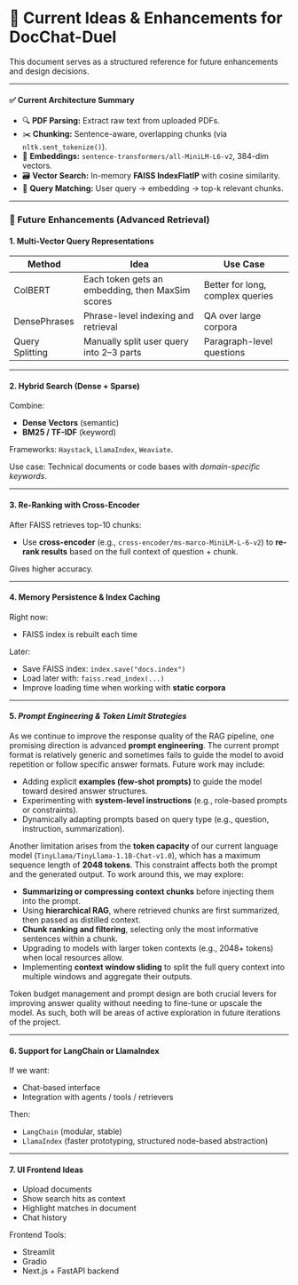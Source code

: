 # 📘 Current Ideas & Enhancements for DocChat-Duel

This document serves as a structured reference for future enhancements and design decisions.

---

#### ✅ **Current Architecture Summary**

* 🔍 **PDF Parsing:** Extract raw text from uploaded PDFs.
* ✂️ **Chunking:** Sentence-aware, overlapping chunks (via `nltk.sent_tokenize()`).
* 🧠 **Embeddings:** `sentence-transformers/all-MiniLM-L6-v2`, 384-dim vectors.
* 🗃️ **Vector Search:** In-memory **FAISS IndexFlatIP** with cosine similarity.
* 💬 **Query Matching:** User query → embedding → top-k relevant chunks.

---

### 🧠 Future Enhancements (Advanced Retrieval)

#### 1. **Multi-Vector Query Representations**

| Method          | Idea                                             | Use Case                         |
| --------------- | ------------------------------------------------ | -------------------------------- |
| ColBERT         | Each token gets an embedding, then MaxSim scores | Better for long, complex queries |
| DensePhrases    | Phrase-level indexing and retrieval              | QA over large corpora            |
| Query Splitting | Manually split user query into 2–3 parts         | Paragraph-level questions        |

---

#### 2. **Hybrid Search (Dense + Sparse)**

Combine:

* **Dense Vectors** (semantic)
* **BM25 / TF-IDF** (keyword)

Frameworks: `Haystack`, `LlamaIndex`, `Weaviate`.

Use case: Technical documents or code bases with *domain-specific keywords*.

---

#### 3. **Re-Ranking with Cross-Encoder**

After FAISS retrieves top-10 chunks:

* Use **cross-encoder** (e.g., `cross-encoder/ms-marco-MiniLM-L-6-v2`) to **re-rank results** based on the full context of question + chunk.

Gives higher accuracy.

---

#### 4. **Memory Persistence & Index Caching**

Right now:

* FAISS index is rebuilt each time

Later:

* Save FAISS index: `index.save("docs.index")`
* Load later with: `faiss.read_index(...)`
* Improve loading time when working with **static corpora**

---

#### 5. ***Prompt Engineering & Token Limit Strategies***

As we continue to improve the response quality of the RAG pipeline, one promising direction is advanced **prompt engineering**. The current prompt format is relatively generic and sometimes fails to guide the model to avoid repetition or follow specific answer formats. Future work may include:

* Adding explicit **examples (few-shot prompts)** to guide the model toward desired answer structures.
* Experimenting with **system-level instructions** (e.g., role-based prompts or constraints).
* Dynamically adapting prompts based on query type (e.g., question, instruction, summarization).

Another limitation arises from the **token capacity** of our current language model (`TinyLlama/TinyLlama-1.1B-Chat-v1.0`), which has a maximum sequence length of **2048 tokens**. This constraint affects both the prompt and the generated output. To work around this, we may explore:

* **Summarizing or compressing context chunks** before injecting them into the prompt.
* Using **hierarchical RAG**, where retrieved chunks are first summarized, then passed as distilled context.
* **Chunk ranking and filtering**, selecting only the most informative sentences within a chunk.
* Upgrading to models with larger token contexts (e.g., 2048+ tokens) when local resources allow.
* Implementing **context window sliding** to split the full query context into multiple windows and aggregate their outputs.

Token budget management and prompt design are both crucial levers for improving answer quality without needing to fine-tune or upscale the model. As such, both will be areas of active exploration in future iterations of the project.

---

#### 6. **Support for LangChain or LlamaIndex**

If we want:

* Chat-based interface
* Integration with agents / tools / retrievers

Then:

* `LangChain` (modular, stable)
* `LlamaIndex` (faster prototyping, structured node-based abstraction)

---

#### 7. **UI Frontend Ideas**

* Upload documents
* Show search hits as context
* Highlight matches in document
* Chat history

Frontend Tools:

* Streamlit
* Gradio
* Next.js + FastAPI backend
